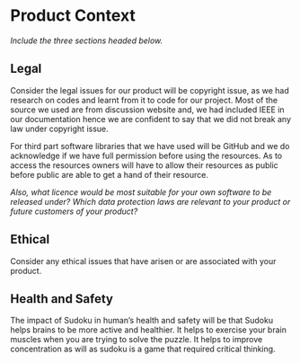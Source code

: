 # Product Context

*Include the three sections headed below.*

## Legal

Consider the legal issues for our product will be copyright issue, as we had research on codes and learnt from it to code for our project. Most of the source we used are from discussion website and, we had included IEEE in our documentation hence we are confident to say that we did not break any law under copyright issue. 

For third part software libraries that we have used will be GitHub and we do acknowledge if we have full permission before using the resources. As to access the resources owners will have to allow their resources as public before public are able to get a hand of their resource. 

*Also, what licence would be most suitable for your own software to be released under?*
*Which data protection laws are relevant to your product or future customers of your product?*

## Ethical
Consider any ethical issues that have arisen or are associated with your product.

## Health and Safety

The impact of Sudoku in human’s health and safety will be that Sudoku helps brains to be more active and healthier. It helps to exercise your brain muscles when you are trying to solve the puzzle. It helps to improve concentration as will as sudoku is a game that required critical thinking. 



